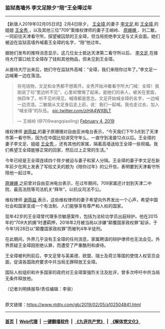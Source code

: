 ### 监狱高墙外 李文足除夕“陪”王全璋过年
------------------------

<div class="post_content">
 <p>
  【新唐人2019年02月05日讯】2月4日除夕，
  <a href="https://www.ntdtv.com/gb/王全璋.htm">
   王全璋
  </a>
  的妻子
  <a href="https://www.ntdtv.com/gb/李文足.htm">
   李文足
  </a>
  和
  <a href="https://www.ntdtv.com/gb/王全璋.htm">
   王全璋
  </a>
  的姐姐
  <a href="https://www.ntdtv.com/gb/王全秀.htm">
   王全秀
  </a>
  ，以及其他三位“709”案维权律师的妻子王峭岭、
  <a href="https://www.ntdtv.com/gb/原姗姗.htm">
   原姗姗
  </a>
  、刘二敏，一同前往天津看守所，探望被囚禁的王全璋，但当局拒绝李文足与丈夫会面。她们被迫在监狱高墙外喊着王全璋的名字，“陪”他过年。
 </p>
 <p>
  据她们发布的推特消息显示，这几位女士抵达天津第二看守所以后，
  <a href="https://www.ntdtv.com/gb/李文足.htm">
   李文足
  </a>
  在接待大厅窗口给王全璋存了钱和其他物品，但未见到王全璋。
 </p>
 <p>
  从接待大厅出来后，她们守在监狱外高喊：“全璋，我们来陪你过年了。”李文足一边喊著一边在落泪。
 </p>
 <blockquote class="twitter-tweet" data-dnt="true" data-width="500">
  <p dir="ltr" lang="zh">
   存完钱物，文足和全秀都不想离开。全秀开始冲着看守所大门喊：全璋！我刚说了句“里边听不见”，心里却懊悔了起来。是她们的亲人，被关在里面，快四年了。听不见听得见，喊得都是思念。文足开始喊全璋的名字，一边喊一边流泪。二敏姐从文足身后走上前，说：我们一起喊。我也走过去，加入“喊全璋”的队伍。
   <a href="https://t.co/ziHA4WXBLT">
    pic.twitter.com/ziHA4WXBLT
   </a>
  </p>
  <p>
   — 王峭岭 (@709wangqiaoling)
   <a href="https://twitter.com/709wangqiaoling/status/1092367864537874432?ref_src=twsrc%5Etfw">
    February 4, 2019
   </a>
  </p>
 </blockquote>
 <p>
  <script async="" charset="utf-8" src="https://platform.twitter.com/widgets.js">
  </script>
 </p>
 <p>
  维权律师
  <a href="https://www.ntdtv.com/gb/谢燕益.htm">
   谢燕益
  </a>
  的妻子原珊珊对自由亚洲电台表示，“今天我们下午3点到了天津市第一看守所，因为在中国比较讲究守年么，一直守到凌晨12点以后。王全璋的妻子李文足、姐姐
  <a href="https://www.ntdtv.com/gb/王全秀.htm">
   王全秀
  </a>
  ，还有其他的家属，隔着高墙送给王全璋一些祝福。我们希望王全璋能够正常的回家，然后过上正常的生活。”
 </p>
 <p>
  今年已经是王全璋连续四个除夕被迫与妻子和家人分隔。王全璋的妻子李文足在新年前夕在网上发表了写给丈夫的题为《陪你过年》的公开信，表明要到天津看守所陪他一起过年。
 </p>
 <p>
  <a href="https://www.ntdtv.com/gb/原姗姗.htm">
   原姗姗
  </a>
  之前曾对自由亚洲电台表示，在过年期间，709家属还计划到天津二中院、最高法院等司法机关“拜年”，以抗议司法不公。
 </p>
 <p>
  维权律师
  <a href="https://www.ntdtv.com/gb/谢燕益.htm">
   谢燕益
  </a>
  表示，这些维权律师的妻子希望向外界发出一个心声，希望中国社会和国家变成一个有法制、人们能够享有尊严和人权的国家。
 </p>
 <p>
  现年42岁的王全璋曾代理多宗敏感案件，包括为法轮功学员出庭辩护。他在2015年的“709大抓捕”时遭羁押，2018年2月被当局以涉嫌“颠覆国家政权罪”起诉，于今年1月28日以“颠覆国家政权罪”而被判4年半徒刑。
 </p>
 <p>
  在此期间，外界几乎没有王全璋的任何消息，家属聘请的辩护律师也无法会见。外界质疑王全璋因拒绝认罪，而遭受了严重酷刑和虐待。
 </p>
 <p>
  王全璋被判刑前后，李文足曾与英美德、欧盟、瑞士及荷兰等国的使馆人权官员会面，促请各国政府要求中共当局无罪释放王全璋。
 </p>
 <p>
  国际人权组织和许多国家的政府对王全璋案强烈关注及批评，曾多次呼吁中共当局无条件释放他。
 </p>
 <p>
  （记者刘明焕报导/责任编辑：李泉）
 </p>
 <div class="single_ad">
 </div>
</div>

<br/>原文链接：https://www.ntdtv.com/gb/2019/02/05/a102504841.html


------------------------
#### [首页](https://github.com/gfw-breaker/banned-news/blob/master/README.md) &nbsp;|&nbsp; [Web代理](https://github.com/labour-camp/helloworld) &nbsp;|&nbsp; [一键翻墙软件](https://github.com/gfw-breaker/nogfw/blob/master/README.md) &nbsp;|&nbsp; [《九评共产党》](https://github.com/gfw-breaker/9ping.md/blob/master/README.md#九评之一评共产党是什么) &nbsp;|&nbsp; [《解体党文化》](https://github.com/gfw-breaker/jtdwh.md/blob/master/README.md#绪论)

